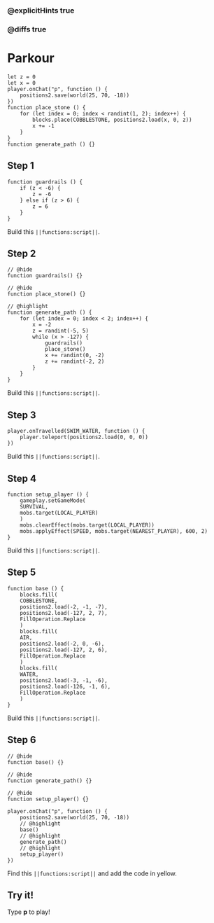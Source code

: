 ### @explicitHints true

### @diffs true

# Parkour



```template
let z = 0
let x = 0
player.onChat("p", function () {
    positions2.save(world(25, 70, -18))
})
function place_stone () {
    for (let index = 0; index < randint(1, 2); index++) {
        blocks.place(COBBLESTONE, positions2.load(x, 0, z))
        x += -1
    }
}
function generate_path () {}
```

## Step 1

```blocks
function guardrails () {
    if (z < -6) {
        z = -6
    } else if (z > 6) {
        z = 6
    }
}
```

Build this ``||functions:script||``.

## Step 2

```blocks
// @hide
function guardrails() {}

// @hide
function place_stone() {}

// @highlight
function generate_path () {
    for (let index = 0; index < 2; index++) {
        x = -2
        z = randint(-5, 5)
        while (x > -127) {
            guardrails()
            place_stone()
            x += randint(0, -2)
            z += randint(-2, 2)
        }
    }
}
```

Build this ``||functions:script||``.

## Step 3

```blocks
player.onTravelled(SWIM_WATER, function () {
    player.teleport(positions2.load(0, 0, 0))
})
```

Build this ``||functions:script||``.

## Step 4

```blocks
function setup_player () {
    gameplay.setGameMode(
    SURVIVAL,
    mobs.target(LOCAL_PLAYER)
    )
    mobs.clearEffect(mobs.target(LOCAL_PLAYER))
    mobs.applyEffect(SPEED, mobs.target(NEAREST_PLAYER), 600, 2)
}
```

Build this ``||functions:script||``.

## Step 5

```blocks
function base () {
    blocks.fill(
    COBBLESTONE,
    positions2.load(-2, -1, -7),
    positions2.load(-127, 2, 7),
    FillOperation.Replace
    )
    blocks.fill(
    AIR,
    positions2.load(-2, 0, -6),
    positions2.load(-127, 2, 6),
    FillOperation.Replace
    )
    blocks.fill(
    WATER,
    positions2.load(-3, -1, -6),
    positions2.load(-126, -1, 6),
    FillOperation.Replace
    )
}
```

Build this ``||functions:script||``.


## Step 6

```blocks
// @hide
function base() {}

// @hide
function generate_path() {}

// @hide
function setup_player() {}

player.onChat("p", function () {
    positions2.save(world(25, 70, -18))
    // @highlight
    base()
    // @highlight
    generate_path()
    // @highlight
    setup_player()
})
```

Find this ``||functions:script||`` and add the code in yellow.

## Try it!

Type **p** to play!